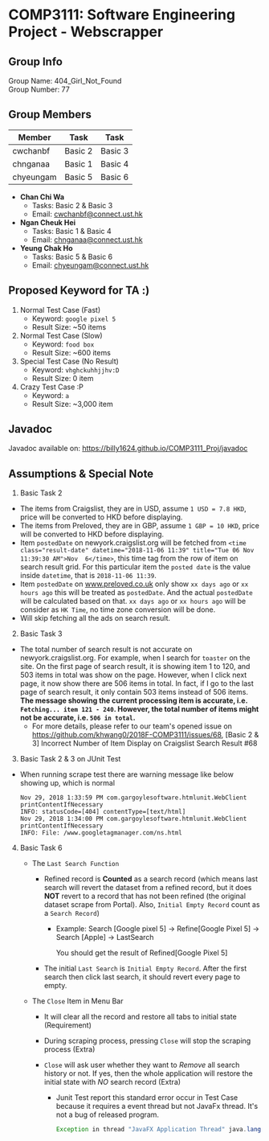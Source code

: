 # COMP3111: Software Engineering Project - Webscrapper

## Group Info

Group Name: 404_Girl_Not_Found  
Group Number: 77  

## Group Members

|  Member | Task | Task |
|----|----|----|
| cwchanbf | Basic 2 | Basic 3 |
| chnganaa | Basic 1 | Basic 4 |
| chyeungam | Basic 5 | Basic 6 |

- **Chan Chi Wa**
	- Tasks: Basic 2 & Basic 3
	- Email: cwchanbf@connect.ust.hk
- **Ngan Cheuk Hei**
	- Tasks: Basic 1 & Basic 4
	- Email: chnganaa@connect.ust.hk
- **Yeung Chak Ho**
	- Tasks: Basic 5 & Basic 6
	- Email: chyeungam@connect.ust.hk

## Proposed Keyword for TA :)
1. Normal Test Case (Fast)
	- Keyword: `google pixel 5`
	- Result Size: ~50 items
1. Normal Test Case (Slow)
	- Keyword: `food box`
	- Result Size: ~600 items
1. Special Test Case (No Result)
	- Keyword: `vhghckuhhjjhv:D`
	- Result Size: 0 item
1. Crazy Test Case :P
	- Keyword: `a`
	- Result Size: ~3,000 item

## Javadoc
Javadoc available on: https://billy1624.github.io/COMP3111_Proj/javadoc

## Assumptions & Special Note

1. Basic Task 2
  - The items from Craigslist, they are in USD, assume `1 USD = 7.8 HKD`, price will be converted to HKD before displaying.
  - The items from Preloved, they are in GBP, assume `1 GBP = 10 HKD`, price will be converted to HKD before displaying.
  - Item `postedDate` on newyork.craigslist.org will be fetched from ```<time class="result-date" datetime="2018-11-06 11:39" title="Tue 06 Nov 11:39:30 AM">Nov  6</time>```, this time tag from the row of item on search result grid. For this particular item the `posted date` is the value inside `datetime`, that is `2018-11-06 11:39`.
  - Item `postedDate` on www.preloved.co.uk only show `xx days ago` or `xx hours ago` this will be treated as `postedDate`. And the actual `postedDate` will be calculated based on that. `xx days ago` or `xx hours ago` will be consider as `HK Time`, no time zone conversion will be done.
  - Will skip fetching all the ads on search result.
2. Basic Task 3
  - The total number of search result is not accurate on newyork.craigslist.org. For example, when I search for `toaster` on the site. On the first page of search result, it is showing item 1 to 120, and 503 items in total was show on the page. However, when I click next page, it now show there are 506 items in total. In fact, if I go to the last page of search result, it only contain 503 items instead of 506 items. **The message showing the current processing item is accurate, i.e. `Fetching... item 121 - 240`. However, the total number of items might not be accurate, i.e. `506 in total`.**
  	- For more details, please refer to our team's opened issue on https://github.com/khwang0/2018F-COMP3111/issues/68, [Basic 2 & 3] Incorrect Number of Item Display on Craigslist Search Result #68

3. Basic Task 2 & 3 on JUnit Test
  - When running scrape test there are warning message like below showing up, which is normal
  	```
  	Nov 29, 2018 1:33:59 PM com.gargoylesoftware.htmlunit.WebClient printContentIfNecessary
  	INFO: statusCode=[404] contentType=[text/html]
  	Nov 29, 2018 1:34:00 PM com.gargoylesoftware.htmlunit.WebClient printContentIfNecessary
  	INFO: File: /www.googletagmanager.com/ns.html
  	```

4. Basic Task 6

   - The `Last Search Function` 

     - Refined record is __Counted__ as a search record (which means last search will revert the dataset from a refined record, but it does __NOT__ revert to a record that has not been refined (the original dataset scrape from Portal). Also, `Initial Empty Record` count as a  `Search Record`)

       - Example: Search [Google pixel 5] -> Refine[Google Pixel 5] -> Search [Apple] -> LastSearch

         You should get the result of Refined[Google Pixel 5]

     - The initial `Last Search` is `Initial Empty Record`. After the first search then click last search, it should revert every page to empty.

   - The `Close` Item in Menu Bar

     - It will clear all the record and restore all tabs to initial state (Requirement)

     - During scraping process, pressing `Close` will stop the scraping process (Extra)

     - `Close` will ask user whether they want to _Remove_ all search history or not. If yes, then the whole application will restore the initial state with _NO_ search record (Extra)

       - Junit Test report this standard error occur in Test Case because it requires a event thread but not JavaFx thread. It's not a bug of released program.

         ```java
         Exception in thread "JavaFX Application Thread" java.lang.IllegalStateException: This operation is permitted on the event thread only; currentThread = JavaFX Application Thread
         ```

